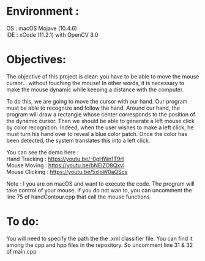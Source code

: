 # Environment :

OS : macOS Mojave (10.4.6)  
IDE :  xCode (11.2.1) with OpenCV 3.0

# Objectives: 

The objective of this project is clear: you have to be able to move the mouse cursor... without touching the mouse!
In other words, it is necessary to make the mouse dynamic while keeping a distance with the computer.

To do this, we are going to move the cursor with our hand. Our program must be able to recognize and follow the hand. Around our hand, the program will draw a rectangle whose center corresponds to the position of the dynamic cursor.
Then we should be able to generate a left mouse click by color recognition.
Indeed, when the user wishes to make a left click, he must turn his hand over to reveal a blue color patch. Once the color has been detected, the system translates this into a left click.

You can see the demo here :  
Hand Tracking : https://youtu.be/-0gHWn1T9rI   
Mouse Moving : https://youtu.be/bNElZO8QxvI  
Mouse Clicking : https://youtu.be/5xloW0aQScs    

Note : I you are on macOS and want to execute the code. The program will take control of your mouse. If you do not wan to, you can uncomment the line 75 of handContour.cpp that call the mouse functions

# To do:
You will need to specify the path the the .xml classifier file. You can find it among the cpp and hpp files in the repository. So uncomment line 31 & 32 of main.cpp
